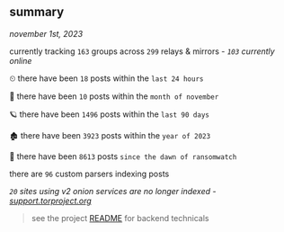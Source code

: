
## summary
_november 1st, 2023_

currently tracking `163` groups across `299` relays & mirrors - _`103` currently online_

⏲ there have been `18` posts within the `last 24 hours`

🦈 there have been `10` posts within the `month of november`

🪐 there have been `1496` posts within the `last 90 days`

🏚 there have been `3923` posts within the `year of 2023`

🦕 there have been `8613` posts `since the dawn of ransomwatch`

there are `96` custom parsers indexing posts

_`20` sites using v2 onion services are no longer indexed - [support.torproject.org](https://support.torproject.org/onionservices/v2-deprecation/)_

> see the project [README](https://github.com/joshhighet/ransomwatch#ransomwatch--) for backend technicals
